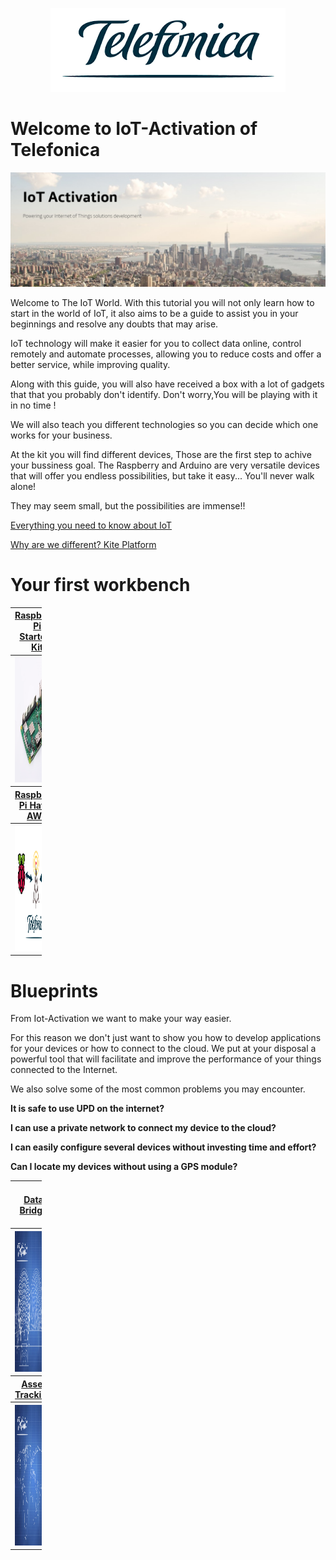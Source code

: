 <p align="center">
      <img  title="Telefonica" src="tutorials/pictures/miscellaneous/Telefonica_logo.png">
</p>

# Welcome to IoT-Activation of Telefonica

![pic](tutorials/pictures/miscellaneous/IOT_Activation.png)

Welcome to The IoT World. 
With this tutorial you will not only learn how to start in the world of IoT, 
it also aims to be a guide to assist you in your beginnings and resolve any doubts that may arise.

IoT technology will make it easier for you to collect data online, control remotely and automate processes, 
allowing you to reduce costs and offer a better service, while improving quality.

Along with this guide, you will also have received a box with a lot of gadgets that that you probably don't identify. 
Don't worry,You will be playing with it in no time !

We will also teach you different technologies so you can decide which one works for your business.

At the kit you will find different devices, Those are the first step to achive your bussiness goal. 
The Raspberry and Arduino are very versatile devices that will offer you endless possibilities, 
but take it easy... You'll never walk alone!

They may seem small, but the possibilities are immense!!

[Everything you need to know about IoT](tutorials/README.md)

[Why are we different? Kite Platform](tutorials/Kite_Platform.md)



# Your first workbench


<table style="width:10%" align="center">
  <tr>
	<th>
		<a href="tutorials/RaspberryPi_StarterKit.md" align="center" >
			Raspberry Pi Starter-Kit
		</a>
	</th>
	<th>
		<img src="tutorials/pictures/portfolio/portfolio_white.png" width="200" height="1">
	</th>
	<th>
		<a href="tutorials/Arduino_StarterKit.md" align="center">
			Arduino Starter-Kit
		</a>
	</th>
  </tr>
  <tr>
	<th>
		<a href="tutorials/RaspberryPi_StarterKit.md" align="center">
			<img src="tutorials/pictures/portfolio/portfolio-Raspberry-Kit.png"
			width="300" height="200">
		</a>
	</th>
	<th></th>
	<th>
		<a href="tutorials/Arduino_StarterKit.md" align="center">
			<img src="tutorials/pictures/portfolio/portfolio-Arduino-Kit.png"
			width="300" height="200">
		</a>
	</th>
  </tr>
  <tr></tr>
  <tr>
	<th>
		<a href="tutorials/RaspberryPi_StarterKit.md" align="center">
			Raspberry Pi Hat to AWS
		</a>
	</th>
	<th></th>
	<th>
		<a href="tutorials/Arduino_AWS.md" align="center">
			Arduino to AWS
		</a>
	</th>
  </tr>
  <tr>
	<th>		
		<a href="tutorials/RaspberryPi_HAT.md" align="center">
			<img src="tutorials/pictures/portfolio/portfolio-Raspberry-AWS.png"
			width="300" height="200">
		</a>
	</th>
	<th></th>
	<th>
		<a href="tutorials/Arduino_AWS.md" align="center">
			<img src="tutorials/pictures/portfolio/portfolio-Arduino-AWS.png"
			width="300" height="200">
		</a>
	</th>
  </tr>
</table>




# Blueprints

From Iot-Activation we want to make your way easier.

For this reason we don't just want to show you how to develop applications for your devices or how to connect to the cloud.
We put at your disposal a powerful tool that will facilitate and improve the performance of your things connected to the Internet.

We also solve some of the most common problems you may encounter.



**It is safe to use UPD on the internet?**

**I can use a private network to connect my device to the cloud?**

**I can easily configure several devices without investing time and effort?**

**Can I locate my devices without using a GPS module?**


<table style="width:10%" align="center">
  <tr>
	<th>
		<a href="tutorials/BP_DataBridge.md" align="center" >
			Data Bridge
		</a>
	</th>
	<th>
		<img src="tutorials/pictures/portfolio/portfolio_white.png" width="75" height="1">
	</th>
	<th>
		<a href="tutorials/BP_IPsec.md" align="center">
			 Virtual Private Network (IPsec)
		</a>
	</th>
  </tr>
  	<th>
		<a href="tutorials/BP_DataBridge.md" align="center">
			<img src="tutorials/pictures/portfolio/portfolio_bp_databridge.png"
			width="350" height="225">
		</a>
	</th>
	<th></th>
	<th>
		<a href="tutorials/BP_IPsec.md" align="center">
			<img src="tutorials/pictures/portfolio/portfolio_bp_ipsec.png"
			width="350" height="225">
		</a>
	</th>
  </tr>
  <tr>
	<th>
		<a href="tutorials/BP_Asset_Tracking.md" align="center" >
			Asset Tracking
		</a>
	</th>
	<th>
	</th>
	<th>
		<a href="tutorials/BP_Bootstraping.md" align="center">
			 Bootstraping
		</a>
	</th>
  </tr>
  	<th>
		<a href="tutorials/BP_Asset_Tracking.md" align="center">
			<img src="tutorials/pictures/portfolio/portfolio_bp_Asset_Tracking.png"
			width="350" height="225">
		</a>
	</th>
	<th></th>
	<th>
		<a href="tutorials/BP_Bootstraping.md" align="center">
			<img src="tutorials/pictures/portfolio/portfolio_bp_bootstraping.png"
			width="350" height="225">
		</a>
	</th>
  </tr>
</table>
